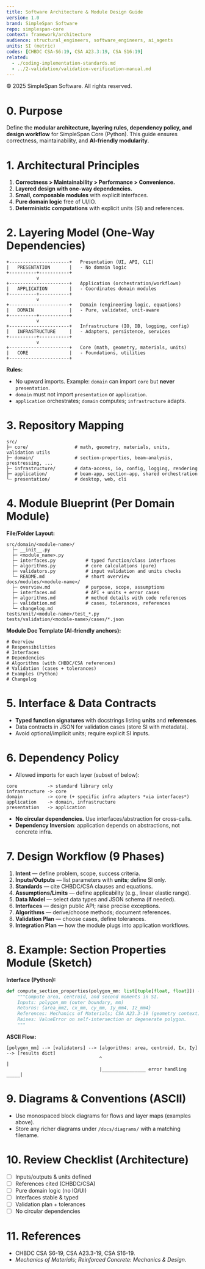 ```yaml
---
title: Software Architecture & Module Design Guide
version: 1.0
brand: SimpleSpan Software
repo: simplespan-core
context: framework/architecture
audience: structural_engineers, software_engineers, ai_agents
units: SI (metric)
codes: [CHBDC CSA-S6:19, CSA A23.3:19, CSA S16:19]
related:
  - ./coding-implementation-standards.md
  - ../2-validation/validation-verification-manual.md
---
```


© 2025 SimpleSpan Software. All rights reserved.

# 0. Purpose
Define the **modular architecture, layering rules, dependency policy, and design workflow** for SimpleSpan Core (Python). This guide ensures correctness, maintainability, and **AI-friendly modularity**.

# 1. Architectural Principles
1. **Correctness > Maintainability > Performance > Convenience.**
2. **Layered design with one-way dependencies.**
3. **Small, composable modules** with explicit interfaces.
4. **Pure domain logic** free of UI/IO.
5. **Deterministic computations** with explicit units (SI) and references.

# 2. Layering Model (One-Way Dependencies)

```
+----------------------+   Presentation (UI, API, CLI)
|   PRESENTATION       |   - No domain logic
+----------+-----------+
           v
+----------------------+   Application (orchestration/workflows)
|   APPLICATION        |   - Coordinates domain modules
+----------+-----------+
           v
+----------------------+   Domain (engineering logic, equations)
|   DOMAIN             |   - Pure, validated, unit-aware
+----------+-----------+
           v
+----------------------+   Infrastructure (IO, DB, logging, config)
|   INFRASTRUCTURE     |   - Adapters, persistence, services
+----------+-----------+
           v
+----------------------+   Core (math, geometry, materials, units)
|   CORE               |   - Foundations, utilities
+----------------------+
```

**Rules:**  
- No upward imports. Example: `domain` can import `core` but **never** `presentation`.  
- `domain` must not import `presentation` or `application`.  
- `application` orchestrates; `domain` computes; `infrastructure` adapts.

# 3. Repository Mapping

```
src/
├─ core/                 # math, geometry, materials, units, validation utils
├─ domain/               # section-properties, beam-analysis, prestressing, ...
├─ infrastructure/       # data-access, io, config, logging, rendering
├─ application/          # beam-app, section-app, shared orchestration
└─ presentation/         # desktop, web, cli
```

# 4. Module Blueprint (Per Domain Module)

**File/Folder Layout:**
```
src/domain/<module-name>/
  ├─ __init__.py
  ├─ <module_name>.py
  ├─ interfaces.py           # typed function/class interfaces
  ├─ algorithms.py           # core calculations (pure)
  ├─ validators.py           # input validation and units checks
  └─ README.md               # short overview
docs/modules/<module-name>/
  ├─ overview.md             # purpose, scope, assumptions
  ├─ interfaces.md           # API + units + error cases
  ├─ algorithms.md           # method details with code references
  ├─ validation.md           # cases, tolerances, references
  └─ changelog.md
tests/unit/<module-name>/test_*.py
tests/validation/<module-name>/cases/*.json
```

**Module Doc Template (AI-friendly anchors):**
```
# Overview
# Responsibilities
# Interfaces
# Dependencies
# Algorithms (with CHBDC/CSA references)
# Validation (cases + tolerances)
# Examples (Python)
# Changelog
```

# 5. Interface & Data Contracts
- **Typed function signatures** with docstrings listing **units** and **references**.
- Data contracts in JSON for validation cases (store SI with metadata).
- Avoid optional/implicit units; require explicit SI inputs.

# 6. Dependency Policy
- Allowed imports for each layer (subset of below):

```
core           -> standard library only
infrastructure -> core
domain         -> core (+ specific infra adapters *via interfaces*)
application    -> domain, infrastructure
presentation   -> application
```

- **No circular dependencies.** Use interfaces/abstraction for cross-calls.
- **Dependency Inversion**: application depends on abstractions, not concrete infra.

# 7. Design Workflow (9 Phases)
1. **Intent** — define problem, scope, success criteria.
2. **Inputs/Outputs** — list parameters with **units**; define SI only.
3. **Standards** — cite CHBDC/CSA clauses and equations.
4. **Assumptions/Limits** — define applicability (e.g., linear elastic range).
5. **Data Model** — select data types and JSON schema (if needed).
6. **Interfaces** — design public API; raise precise exceptions.
7. **Algorithms** — derive/choose methods; document references.
8. **Validation Plan** — choose cases, define tolerances.
9. **Integration Plan** — how the module plugs into application workflows.

# 8. Example: Section Properties Module (Sketch)

**Interface (Python):**
```python
def compute_section_properties(polygon_mm: list[tuple[float, float]]) -> dict:
    """Compute area, centroid, and second moments in SI.
    Inputs: polygon_mm (outer boundary, mm)
    Returns: {area_mm2, cx_mm, cy_mm, Iy_mm4, Iz_mm4}
    References: Mechanics of Materials; CSA A23.3-19 (geometry context)
    Raises: ValueError on self-intersection or degenerate polygon.
    """
```

**ASCII Flow:**
```
[polygon_mm] --> [validators] --> [algorithms: area, centroid, Ix, Iy] --> [results dict]
                                  ^                                     |
                                  |________________ error handling _____|
```

# 9. Diagrams & Conventions (ASCII)
- Use monospaced block diagrams for flows and layer maps (examples above).
- Store any richer diagrams under `/docs/diagrams/` with a matching filename.

# 10. Review Checklist (Architecture)
- [ ] Inputs/outputs & units defined
- [ ] References cited (CHBDC/CSA)
- [ ] Pure domain logic (no IO/UI)
- [ ] Interfaces stable & typed
- [ ] Validation plan + tolerances
- [ ] No circular dependencies

# 11. References
- CHBDC CSA S6-19, CSA A23.3-19, CSA S16-19.
- *Mechanics of Materials*; *Reinforced Concrete: Mechanics & Design*.